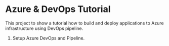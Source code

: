 # Azure & DevOps Tutorial
This project to show a tutorial how to build and deploy applications to Azure infrastructure using DevOps pipeline.

1. Setup Azure DevOps and Pipeline.
